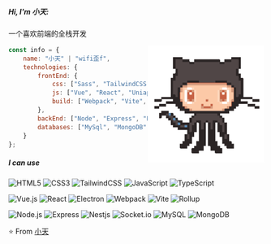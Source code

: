##### Hi, I'm 小天:

一个喜欢前端的全栈开发

<img align='right' src="https://github.com/xiaotianna/xiaotianna/blob/main/octocat.gif" width="230">

```javascript
const info = {
    name: "小天" | "wifi歪f",
    technologies: {
        frontEnd: {
            css: ["Sass", "TailwindCSS"],
            js: ["Vue", "React", "Uniapp", "微信小程序", "Electron"],
            build: ["Webpack", "Vite", "Rollup"]
        },
        backEnd: ["Node", "Express", "Nest.js"],
        databases: ["MySql", "MongoDB"],
    }
};
```

##### I can use

![HTML5](https://img.shields.io/badge/-HTML5-000000?style=flat&logo=html5)
![CSS3](https://img.shields.io/badge/-CSS3-000000?style=flat&logo=css3&logoColor=146eb0)
![TailwindCSS](https://img.shields.io/badge/-TailwindCSS-000000?style=flat&logo=TailwindCSS&logoColor=146eb0)
![JavaScript](https://img.shields.io/badge/-JavaScript-000000?style=flat&logo=javascript)
![TypeScript](https://img.shields.io/badge/-TypeScript-000000?style=flat&logo=typescript)

![Vue.js](https://img.shields.io/badge/-Vue-000000?style=flat&logo=Vue.js)
![React](https://img.shields.io/badge/-React-000000?style=flat&logo=React&logoColor=61DAFB)
![Electron](https://img.shields.io/badge/-Electron-000000?style=flat&logo=Electron&logoColor=61DAFB)
![Webpack](https://img.shields.io/badge/-Webpack-000000?style=flat&logo=Webpack)
![Vite](https://img.shields.io/badge/-Vite-000000?style=flat&logo=Vite)
![Rollup](https://img.shields.io/badge/-Rollup-000000?style=flat&logo=Rollup.js)


![Node.js](https://img.shields.io/badge/-Node.js-000000?style=flat&logo=node.js&logoColor=339933)
![Express](https://img.shields.io/badge/-Express-000000?style=flat&logo=express&logoColor=339933)
![Nestjs](https://img.shields.io/badge/-Nestjs-black?style=flat-square&logo=NestJS&logoColor=ea2756)
![Socket.io](https://img.shields.io/badge/-Socket.io-000000?style=flat&logo=Socket.io&logoColor=61DAFB)
![MySQL](https://img.shields.io/badge/-MySQL-000000?style=flat&logo=mysql)
![MongoDB](https://img.shields.io/badge/-MongoDB-000000?style=flat&logo=mongodb)

⭐️ From [小天](https://github.com/xiaotianna)
